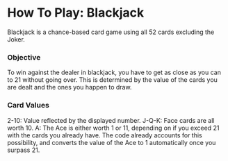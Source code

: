 # How To Play: Blackjack
Blackjack is a chance-based card game using all 52 cards excluding the Joker. 

### Objective
To win against the dealer in blackjack, you have to get as close as you can to 21 without going over. This is determined by the value of the cards you are dealt and the ones you happen to draw.

### Card Values
2-10: Value reflected by the displayed number.
J-Q-K: Face cards are all worth 10.
A: The Ace is either worth 1 or 11, depending on if you exceed 21 with the cards you already have. The code already accounts for this possibility, and converts the value of the Ace to 1 automatically once you surpass 21.
